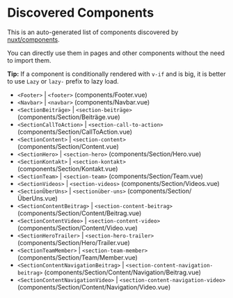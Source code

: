 # Discovered Components

This is an auto-generated list of components discovered by [nuxt/components](https://github.com/nuxt/components).

You can directly use them in pages and other components without the need to import them.

**Tip:** If a component is conditionally rendered with `v-if` and is big, it is better to use `Lazy` or `lazy-` prefix to lazy load.

- `<Footer>` | `<footer>` (components/Footer.vue)
- `<Navbar>` | `<navbar>` (components/Navbar.vue)
- `<SectionBeiträge>` | `<section-beiträge>` (components/Section/Beiträge.vue)
- `<SectionCallToAction>` | `<section-call-to-action>` (components/Section/CallToAction.vue)
- `<SectionContent>` | `<section-content>` (components/Section/Content.vue)
- `<SectionHero>` | `<section-hero>` (components/Section/Hero.vue)
- `<SectionKontakt>` | `<section-kontakt>` (components/Section/Kontakt.vue)
- `<SectionTeam>` | `<section-team>` (components/Section/Team.vue)
- `<SectionVideos>` | `<section-videos>` (components/Section/Videos.vue)
- `<SectionÜberUns>` | `<sectionüber-uns>` (components/Section/ÜberUns.vue)
- `<SectionContentBeitrag>` | `<section-content-beitrag>` (components/Section/Content/Beitrag.vue)
- `<SectionContentVideo>` | `<section-content-video>` (components/Section/Content/Video.vue)
- `<SectionHeroTrailer>` | `<section-hero-trailer>` (components/Section/Hero/Trailer.vue)
- `<SectionTeamMember>` | `<section-team-member>` (components/Section/Team/Member.vue)
- `<SectionContentNavigationBeitrag>` | `<section-content-navigation-beitrag>` (components/Section/Content/Navigation/Beitrag.vue)
- `<SectionContentNavigationVideo>` | `<section-content-navigation-video>` (components/Section/Content/Navigation/Video.vue)

